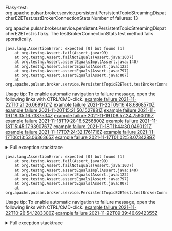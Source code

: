         
Flaky-test: org.apache.pulsar.broker.service.persistent.PersistentTopicStreamingDispatcherE2ETest.testBrokerConnectionStats
Number of failures: 13

org.apache.pulsar.broker.service.persistent.PersistentTopicStreamingDispatcherE2ETest is flaky. The testBrokerConnectionStats test method fails sporadically.

```
java.lang.AssertionError: expected [0] but found [1]
	at org.testng.Assert.fail(Assert.java:99)
	at org.testng.Assert.failNotEquals(Assert.java:1037)
	at org.testng.Assert.assertEqualsImpl(Assert.java:140)
	at org.testng.Assert.assertEquals(Assert.java:122)
	at org.testng.Assert.assertEquals(Assert.java:797)
	at org.testng.Assert.assertEquals(Assert.java:807)
	at org.apache.pulsar.broker.service.PersistentTopicE2ETest.testBrokerConnectionStats(PersistentTopicE2ETest.java:1549)
```

Usage tip: To enable automatic navigation to failure message, open the following links with CTRL/CMD-click.
[example failure 2021-11-22T10:21:26.0699121Z](https://github.com/apache/pulsar/runs/4284726558?check_suite_focus=true?check_suite_focus=true#step:9:229)
[example failure 2021-11-22T09:16:48.6868570Z](https://github.com/apache/pulsar/runs/4284014543?check_suite_focus=true?check_suite_focus=true#step:9:229)
[example failure 2021-11-20T15:21:50.1527881Z](https://github.com/apache/pulsar/runs/4273902089?check_suite_focus=true?check_suite_focus=true#step:9:229)
[example failure 2021-11-19T18:35:16.7387534Z](https://github.com/apache/pulsar/runs/4267806531?check_suite_focus=true?check_suite_focus=true#step:9:229)
[example failure 2021-11-19T08:57:24.7590019Z](https://github.com/apache/pulsar/runs/4262032089?check_suite_focus=true?check_suite_focus=true#step:9:229)
[example failure 2021-11-18T19:28:16.5256800Z](https://github.com/apache/pulsar/runs/4255938036?check_suite_focus=true?check_suite_focus=true#step:9:229)
[example failure 2021-11-18T15:45:17.9390767Z](https://github.com/apache/pulsar/runs/4253422122?check_suite_focus=true?check_suite_focus=true#step:9:229)
[example failure 2021-11-18T11:44:30.0490121Z](https://github.com/apache/pulsar/runs/4250703767?check_suite_focus=true?check_suite_focus=true#step:9:229)
[example failure 2021-11-17T07:24:32.1761716Z](https://github.com/apache/pulsar/runs/4234826468?check_suite_focus=true?check_suite_focus=true#step:9:699)
[example failure 2021-11-17T06:13:53.0636365Z](https://github.com/apache/pulsar/runs/4234420379?check_suite_focus=true?check_suite_focus=true#step:9:699)
[example failure 2021-11-17T01:02:58.0734289Z](https://github.com/apache/pulsar/runs/4232476879?check_suite_focus=true?check_suite_focus=true#step:9:699)


<details>
<summary>Full exception stacktrace</summary>
<code><pre>
java.lang.AssertionError: expected [0] but found [1]
	at org.testng.Assert.fail(Assert.java:99)
	at org.testng.Assert.failNotEquals(Assert.java:1037)
	at org.testng.Assert.assertEqualsImpl(Assert.java:140)
	at org.testng.Assert.assertEquals(Assert.java:122)
	at org.testng.Assert.assertEquals(Assert.java:797)
	at org.testng.Assert.assertEquals(Assert.java:807)
	at org.apache.pulsar.broker.service.PersistentTopicE2ETest.testBrokerConnectionStats(PersistentTopicE2ETest.java:1549)
	at java.base/jdk.internal.reflect.NativeMethodAccessorImpl.invoke0(Native Method)
	at java.base/jdk.internal.reflect.NativeMethodAccessorImpl.invoke(NativeMethodAccessorImpl.java:62)
	at java.base/jdk.internal.reflect.DelegatingMethodAccessorImpl.invoke(DelegatingMethodAccessorImpl.java:43)
	at java.base/java.lang.reflect.Method.invoke(Method.java:566)
	at org.testng.internal.MethodInvocationHelper.invokeMethod(MethodInvocationHelper.java:132)
	at org.testng.internal.InvokeMethodRunnable.runOne(InvokeMethodRunnable.java:45)
	at org.testng.internal.InvokeMethodRunnable.call(InvokeMethodRunnable.java:73)
	at org.testng.internal.InvokeMethodRunnable.call(InvokeMethodRunnable.java:11)
	at java.base/java.util.concurrent.FutureTask.run(FutureTask.java:264)
	at java.base/java.util.concurrent.ThreadPoolExecutor.runWorker(ThreadPoolExecutor.java:1128)
	at java.base/java.util.concurrent.ThreadPoolExecutor$Worker.run(ThreadPoolExecutor.java:628)
	at java.base/java.lang.Thread.run(Thread.java:829)

</pre></code>
</details>

```
java.lang.AssertionError: expected [0] but found [1]
	at org.testng.Assert.fail(Assert.java:99)
	at org.testng.Assert.failNotEquals(Assert.java:1037)
	at org.testng.Assert.assertEqualsImpl(Assert.java:140)
	at org.testng.Assert.assertEquals(Assert.java:122)
	at org.testng.Assert.assertEquals(Assert.java:797)
	at org.testng.Assert.assertEquals(Assert.java:807)
	at org.apache.pulsar.broker.service.PersistentTopicE2ETest.testBrokerConnectionStats(PersistentTopicE2ETest.java:1548)
```

Usage tip: To enable automatic navigation to failure message, open the following links with CTRL/CMD-click.
[example failure 2021-11-22T10:26:54.1283300Z](https://github.com/apache/pulsar/runs/4285064651?check_suite_focus=true?check_suite_focus=true#step:9:229)
[example failure 2021-11-22T09:39:46.6942355Z](https://github.com/apache/pulsar/runs/4284301214?check_suite_focus=true?check_suite_focus=true#step:9:229)


<details>
<summary>Full exception stacktrace</summary>
<code><pre>
java.lang.AssertionError: expected [0] but found [1]
	at org.testng.Assert.fail(Assert.java:99)
	at org.testng.Assert.failNotEquals(Assert.java:1037)
	at org.testng.Assert.assertEqualsImpl(Assert.java:140)
	at org.testng.Assert.assertEquals(Assert.java:122)
	at org.testng.Assert.assertEquals(Assert.java:797)
	at org.testng.Assert.assertEquals(Assert.java:807)
	at org.apache.pulsar.broker.service.PersistentTopicE2ETest.testBrokerConnectionStats(PersistentTopicE2ETest.java:1548)
	at java.base/jdk.internal.reflect.NativeMethodAccessorImpl.invoke0(Native Method)
	at java.base/jdk.internal.reflect.NativeMethodAccessorImpl.invoke(NativeMethodAccessorImpl.java:62)
	at java.base/jdk.internal.reflect.DelegatingMethodAccessorImpl.invoke(DelegatingMethodAccessorImpl.java:43)
	at java.base/java.lang.reflect.Method.invoke(Method.java:566)
	at org.testng.internal.MethodInvocationHelper.invokeMethod(MethodInvocationHelper.java:132)
	at org.testng.internal.InvokeMethodRunnable.runOne(InvokeMethodRunnable.java:45)
	at org.testng.internal.InvokeMethodRunnable.call(InvokeMethodRunnable.java:73)
	at org.testng.internal.InvokeMethodRunnable.call(InvokeMethodRunnable.java:11)
	at java.base/java.util.concurrent.FutureTask.run(FutureTask.java:264)
	at java.base/java.util.concurrent.ThreadPoolExecutor.runWorker(ThreadPoolExecutor.java:1128)
	at java.base/java.util.concurrent.ThreadPoolExecutor$Worker.run(ThreadPoolExecutor.java:628)
	at java.base/java.lang.Thread.run(Thread.java:829)

</pre></code>
</details>

